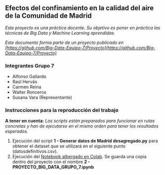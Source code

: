 ## Efectos del confinamiento en la calidad del aire de la Comunidad de Madrid

_Este proyecto es una práctica docente. Su objetivo es poner en práctica las técnicas de Big Data y Machine Learning aprendidas._

_Este documento forma parte de un proyecto publicado en [https://github.com/Big-Data-Equipo-7/Proyecto](https://github.com/Big-Data-Equipo-7/Proyecto)_ 

### Integrantes Grupo 7
* Alfonso Gallardo
* Raúl Hervás
* Carmen Reina
* Walter Ronceros
* Susana Vara (Representante)

### Instrucciones para la reproducción del trabajo

**A tener en cuenta:** *Los scripts están preparados para funcionar en rutas concretas y han de ejecutarse en el mismo orden para tener los resultados esperados.*

1. Ejecución del script **1 - Generar datos de Madrid desagregado.py** para obtener el dataset que se utilizará en el siguiente punto (datosdefinitivos.csv).
2. Ejecución del [Notebook albergado en Colab](https://colab.research.google.com/drive/1hAkG64bXv-BuhfkH0_3qH2lx-pIUcLTK#scrollTo=nh7diHL592kF). Se guarda una copia dentro del proyecto con el nombre **2 - PROYECTO_BIG_DATA_GRUPO_7.ipynb** 

